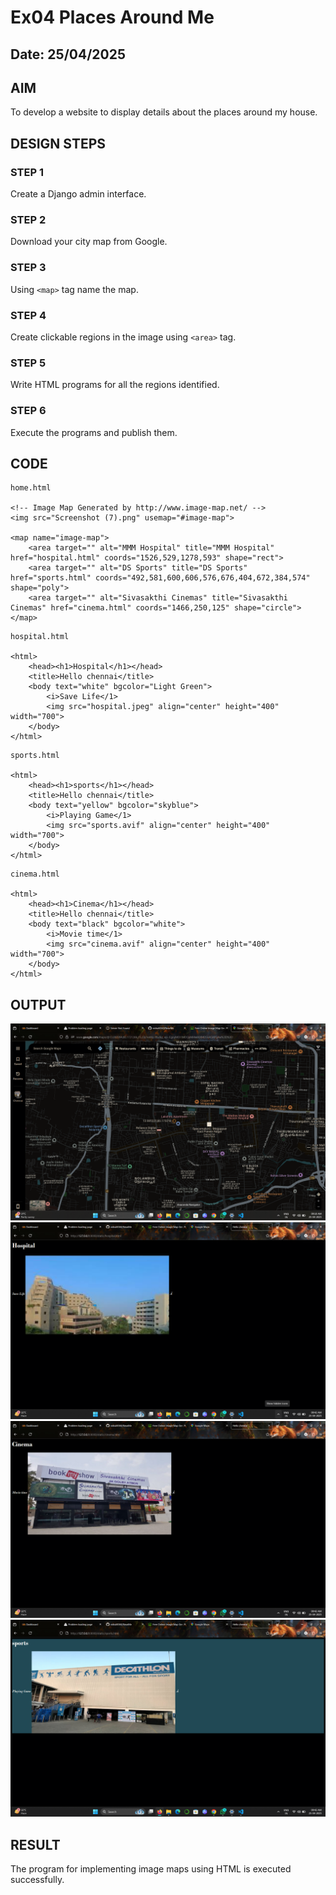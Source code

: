 # Ex04 Places Around Me
## Date: 25/04/2025

## AIM
To develop a website to display details about the places around my house.

## DESIGN STEPS

### STEP 1
Create a Django admin interface.

### STEP 2
Download your city map from Google.

### STEP 3
Using ```<map>``` tag name the map.

### STEP 4
Create clickable regions in the image using ```<area>``` tag.

### STEP 5
Write HTML programs for all the regions identified.

### STEP 6
Execute the programs and publish them.

## CODE
```
home.html

<!-- Image Map Generated by http://www.image-map.net/ -->
<img src="Screenshot (7).png" usemap="#image-map">

<map name="image-map">
    <area target="" alt="MMM Hospital" title="MMM Hospital" href="hospital.html" coords="1526,529,1278,593" shape="rect">
    <area target="" alt="DS Sports" title="DS Sports" href="sports.html" coords="492,581,600,606,576,676,404,672,384,574" shape="poly">
    <area target="" alt="Sivasakthi Cinemas" title="Sivasakthi Cinemas" href="cinema.html" coords="1466,250,125" shape="circle">
</map>
```
```
hospital.html

<html>
    <head><h1>Hospital</h1></head> 
    <title>Hello chennai</title>
    <body text="white" bgcolor="Light Green">
        <i>Save Life</1>
        <img src="hospital.jpeg" align="center" height="400" width="700"> 
    </body> 
</html>

```
```
sports.html

<html>
    <head><h1>sports</h1></head> 
    <title>Hello chennai</title>
    <body text="yellow" bgcolor="skyblue">
        <i>Playing Game</1>
        <img src="sports.avif" align="center" height="400" width="700"> 
    </body> 
</html>

```
```
cinema.html

<html>
    <head><h1>Cinema</h1></head> 
    <title>Hello chennai</title>
    <body text="black" bgcolor="white">
        <i>Movie time</1>
        <img src="cinema.avif" align="center" height="400" width="700"> 
    </body> 
</html>
```

## OUTPUT
![alt text](<Screenshot (7).png>)
![alt text](<Screenshot (8).png>)
![alt text](<Screenshot (9).png>)
![alt text](<Screenshot (10).png>)

## RESULT
The program for implementing image maps using HTML is executed successfully.
